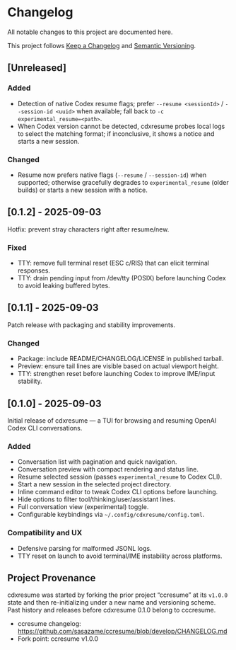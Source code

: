 # Changelog

All notable changes to this project are documented here.

This project follows [Keep a Changelog](https://keepachangelog.com/en/1.0.0/) and
[Semantic Versioning](https://semver.org/spec/v2.0.0.html).

## [Unreleased]

### Added
- Detection of native Codex resume flags; prefer `--resume <sessionId>` / `--session-id <uuid>` when available; fall back to `-c experimental_resume=<path>`.
- When Codex version cannot be detected, cdxresume probes local logs to select the matching format; if inconclusive, it shows a notice and starts a new session.

### Changed
- Resume now prefers native flags (`--resume` / `--session-id`) when supported; otherwise gracefully degrades to `experimental_resume` (older builds) or starts a new session with a notice.

## [0.1.2] - 2025-09-03

Hotfix: prevent stray characters right after resume/new.

### Fixed
- TTY: remove full terminal reset (ESC c/RIS) that can elicit terminal responses.
- TTY: drain pending input from /dev/tty (POSIX) before launching Codex to avoid leaking buffered bytes.

## [0.1.1] - 2025-09-03

Patch release with packaging and stability improvements.

### Changed
- Package: include README/CHANGELOG/LICENSE in published tarball.
- Preview: ensure tail lines are visible based on actual viewport height.
- TTY: strengthen reset before launching Codex to improve IME/input stability.

## [0.1.0] - 2025-09-03

Initial release of cdxresume — a TUI for browsing and resuming OpenAI Codex CLI conversations.

### Added
- Conversation list with pagination and quick navigation.
- Conversation preview with compact rendering and status line.
- Resume selected session (passes `experimental_resume` to Codex CLI).
- Start a new session in the selected project directory.
- Inline command editor to tweak Codex CLI options before launching.
- Hide options to filter tool/thinking/user/assistant lines.
- Full conversation view (experimental) toggle.
- Configurable keybindings via `~/.config/cdxresume/config.toml`.

### Compatibility and UX
- Defensive parsing for malformed JSONL logs.
- TTY reset on launch to avoid terminal/IME instability across platforms.

## Project Provenance

cdxresume was started by forking the prior project “ccresume” at its
`v1.0.0` state and then re-initializing under a new name and versioning scheme.
Past history and releases before cdxresume 0.1.0 belong to cccresume.

- ccresume changelog: https://github.com/sasazame/ccresume/blob/develop/CHANGELOG.md
- Fork point: ccresume v1.0.0
